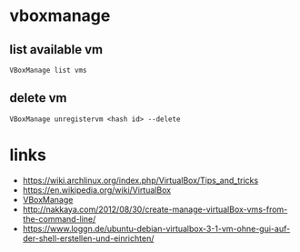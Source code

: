 # vboxmanage

## list available vm

```
VBoxManage list vms
```

## delete vm

```
VBoxManage unregistervm <hash id> --delete
```

# links

* https://wiki.archlinux.org/index.php/VirtualBox/Tips_and_tricks
* https://en.wikipedia.org/wiki/VirtualBox
* [VBoxManage](https://www.virtualbox.org/manual/ch08.html)
* http://nakkaya.com/2012/08/30/create-manage-virtualBox-vms-from-the-command-line/
* https://www.loggn.de/ubuntu-debian-virtualbox-3-1-vm-ohne-gui-auf-der-shell-erstellen-und-einrichten/

